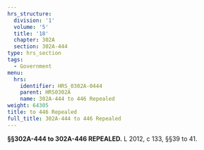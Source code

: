 ```yaml
---
hrs_structure:
  division: '1'
  volume: '5'
  title: '18'
  chapter: 302A
  section: 302A-444
type: hrs_section
tags:
  - Government
menu:
  hrs:
    identifier: HRS_0302A-0444
    parent: HRS0302A
    name: 302A-444 to 446 Repealed
weight: 64305
title: to 446 Repealed
full_title: 302A-444 to 446 Repealed
---
```

**§§302A-444 to 302A-446 REPEALED.** L 2012, c 133, §§39 to 41.
